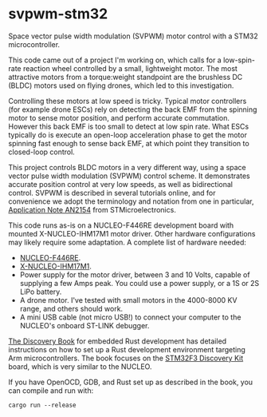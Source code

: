 # svpwm-stm32
Space vector pulse width modulation (SVPWM) motor control with a STM32 microcontroller.

This code came out of a project I'm working on, which calls for a low-spin-rate reaction wheel controlled by a small, lightweight motor. The most attractive motors from a torque:weight standpoint are the brushless DC (BLDC) motors used on flying drones, which led to this investigation.

Controlling these motors at low speed is tricky. Typical motor controllers (for example drone ESCs) rely on detecting the back EMF from the spinning motor to sense motor position, and perform accurate commutation. However this back EMF is too small to detect at low spin rate. What ESCs typically do is execute an open-loop acceleration phase to get the motor spinning fast enough to sense back EMF, at which point they transition to closed-loop control.

This project controls BLDC motors in a very different way, using a space vector pulse width modulation (SVPWM) control scheme. It demonstrates accurate position control at very low speeds, as well as bidirectional control. SVPWM is described in several tutorials online, and for convenience we adopt the terminology and notation from one in particular, [Application Note AN2154](https://www.st.com/resource/en/application_note/cd00055518-space-vector-modulation-using-8bit-st7mc-microcontroller-and-st7mckitbldc-starter-kit-stmicroelectronics.pdf) from STMicroelectronics.

This code runs as-is on a NUCLEO-F446RE development board with mounted X-NUCLEO-IHM17M1 motor driver. Other hardware configurations may likely require some adaptation. A complete list of hardware needed:
- [NUCLEO-F446RE](https://www.st.com/en/evaluation-tools/nucleo-f446re.html).
- [X-NUCLEO-IHM17M1](https://www.st.com/en/ecosystems/x-nucleo-ihm17m1.html).
- Power supply for the motor driver, between 3 and 10 Volts, capable of supplying a few Amps peak. You could use a power supply, or a 1S or 2S LiPo battery.
- A drone motor. I've tested with small motors in the 4000-8000 KV range, and others should work.
- A mini USB cable (not micro USB!) to connect your computer to the NUCLEO's onboard ST-LINK debugger.

[The Discovery Book](https://docs.rust-embedded.org/discovery/) for embedded Rust development has detailed instructions on how to set up a Rust development environment targeting Arm microcontrollers. The book focuses on the [STM32F3 Discovery Kit](https://www.st.com/en/evaluation-tools/stm32f3discovery.html) board, which is very similar to the NUCLEO.

If you have OpenOCD, GDB, and Rust set up as described in the book, you can compile and run with:
```
cargo run --release
```
